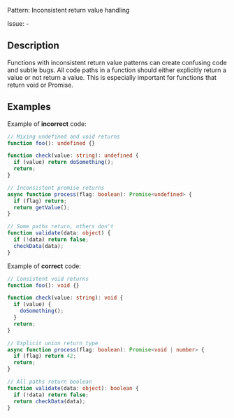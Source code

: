 Pattern: Inconsistent return value handling

Issue: -

## Description

Functions with inconsistent return value patterns can create confusing code and subtle bugs. All code paths in a function should either explicitly return a value or not return a value. This is especially important for functions that return void or Promise<void>.

## Examples

Example of **incorrect** code:
```ts
// Mixing undefined and void returns
function foo(): undefined {}

function check(value: string): undefined {
  if (value) return doSomething();
  return;
}

// Inconsistent promise returns
async function process(flag: boolean): Promise<undefined> {
  if (flag) return;
  return getValue();
}

// Some paths return, others don't
function validate(data: object) {
  if (!data) return false;
  checkData(data);
}
```

Example of **correct** code:
```ts
// Consistent void returns
function foo(): void {}

function check(value: string): void {
  if (value) {
    doSomething();
  }
  return;
}

// Explicit union return type
async function process(flag: boolean): Promise<void | number> {
  if (flag) return 42;
  return;
}

// All paths return boolean
function validate(data: object): boolean {
  if (!data) return false;
  return checkData(data);
}
```